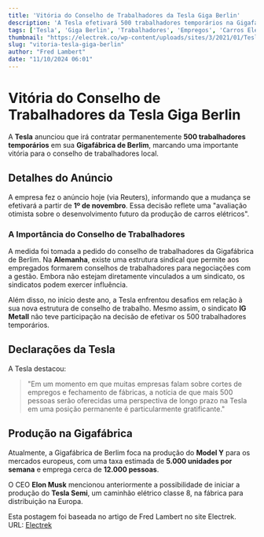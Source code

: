 ```yaml
---
title: 'Vitória do Conselho de Trabalhadores da Tesla Giga Berlin'
description: 'A Tesla efetivará 500 trabalhadores temporários na Gigafábrica de Berlim, uma vitória para o conselho de trabalhadores local.'
tags: ['Tesla', 'Giga Berlin', 'Trabalhadores', 'Empregos', 'Carros Elétricos']
thumbnail: "https://electrek.co/wp-content/uploads/sites/3/2021/01/Tesla-Gigafactory-Berlin.jpg?quality=82&strip=all&w=1600"
slug: "vitoria-tesla-giga-berlin"
author: "Fred Lambert"
date: "11/10/2024 06:01"
---
```


# Vitória do Conselho de Trabalhadores da Tesla Giga Berlin

A **Tesla** anunciou que irá contratar permanentemente **500 trabalhadores temporários** em sua **Gigafábrica de Berlim**, marcando uma importante vitória para o conselho de trabalhadores local.

## Detalhes do Anúncio
A empresa fez o anúncio hoje (via Reuters), informando que a mudança se efetivará a partir de **1º de novembro**. Essa decisão reflete uma "avaliação otimista sobre o desenvolvimento futuro da produção de carros elétricos".

### A Importância do Conselho de Trabalhadores
A medida foi tomada a pedido do conselho de trabalhadores da Gigafábrica de Berlim. Na **Alemanha**, existe uma estrutura sindical que permite aos empregados formarem conselhos de trabalhadores para negociações com a gestão. Embora não estejam diretamente vinculados a um sindicato, os sindicatos podem exercer influência.

Além disso, no início deste ano, a Tesla enfrentou desafios em relação à sua nova estrutura de conselho de trabalho. Mesmo assim, o sindicato **IG Metall** não teve participação na decisão de efetivar os 500 trabalhadores temporários.

## Declarações da Tesla
A Tesla destacou:  
> "Em um momento em que muitas empresas falam sobre cortes de empregos e fechamento de fábricas, a notícia de que mais 500 pessoas serão oferecidas uma perspectiva de longo prazo na Tesla em uma posição permanente é particularmente gratificante."

## Produção na Gigafábrica
Atualmente, a Gigafábrica de Berlim foca na produção do **Model Y** para os mercados europeus, com uma taxa estimada de **5.000 unidades por semana** e emprega cerca de **12.000 pessoas**.

O CEO **Elon Musk** mencionou anteriormente a possibilidade de iniciar a produção do **Tesla Semi**, um caminhão elétrico classe 8, na fábrica para distribuição na Europa.

Esta postagem foi baseada no artigo de Fred Lambert no site Electrek.  
URL: [Electrek](https://electrek.co/2024/10/10/tesla-giga-berlin-worker-council-gets-a-win-temp-workers-permanent/)